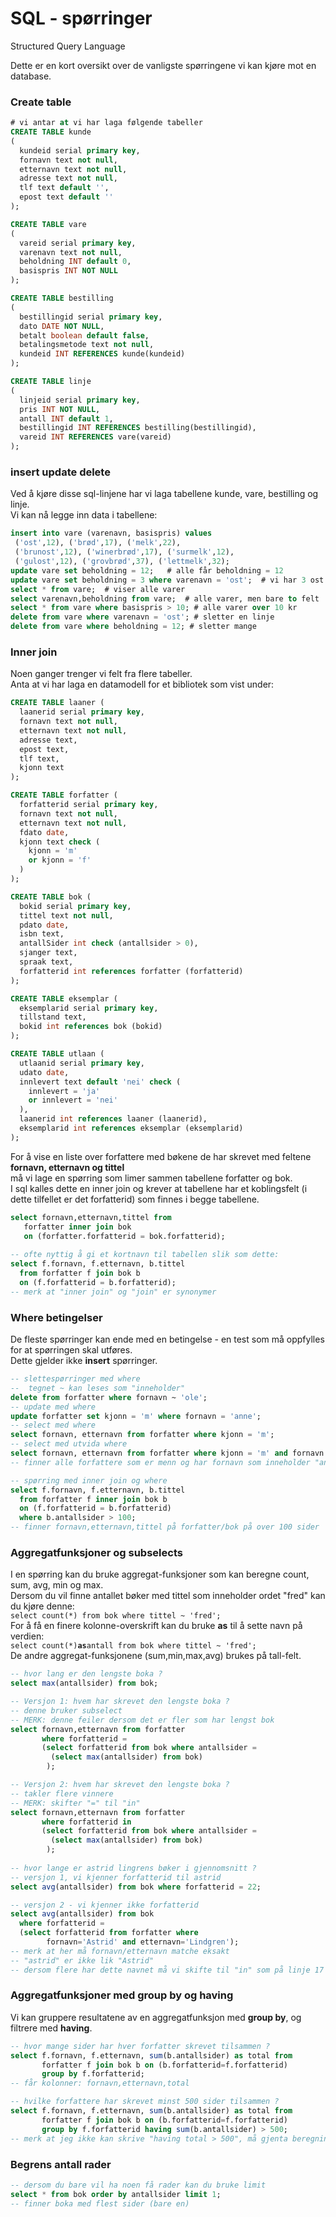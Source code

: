 # SQL - spørringer

Structured Query Language

Dette er en kort oversikt over de vanligste spørringene vi kan kjøre mot en database.

### Create table

```sql
# vi antar at vi har laga følgende tabeller
CREATE TABLE kunde
(
  kundeid serial primary key,
  fornavn text not null,
  etternavn text not null,
  adresse text not null,
  tlf text default '',
  epost text default ''
);

CREATE TABLE vare
(
  vareid serial primary key,
  varenavn text not null,
  beholdning INT default 0,
  basispris INT NOT NULL
);

CREATE TABLE bestilling
(
  bestillingid serial primary key,
  dato DATE NOT NULL,
  betalt boolean default false,
  betalingsmetode text not null,
  kundeid INT REFERENCES kunde(kundeid)
);

CREATE TABLE linje
(
  linjeid serial primary key,
  pris INT NOT NULL,
  antall INT default 1,
  bestillingid INT REFERENCES bestilling(bestillingid),
  vareid INT REFERENCES vare(vareid)
);
```

### insert update delete

Ved å kjøre disse sql-linjene har vi laga tabellene kunde, vare, bestilling og linje.  
Vi kan nå legge inn data i tabellene:

```sql
insert into vare (varenavn, basispris) values 
 ('ost',12), ('brød',17), ('melk',22),
 ('brunost',12), ('winerbrød',17), ('surmelk',12),
 ('gulost',12), ('grovbrød',37), ('lettmelk',32);
update vare set beholdning = 12;   # alle får beholdning = 12
update vare set beholdning = 3 where varenavn = 'ost';  # vi har 3 ost
select * from vare;  # viser alle varer
select varenavn,beholdning from vare;  # alle varer, men bare to felt
select * from vare where basispris > 10; # alle varer over 10 kr
delete from vare where varenavn = 'ost'; # sletter en linje
delete from vare where beholdning = 12; # sletter mange

```

### Inner join

Noen ganger trenger vi felt fra flere tabeller.   
Anta at vi har laga en datamodell for et bibliotek som vist under:

```sql
CREATE TABLE laaner (
  laanerid serial primary key,
  fornavn text not null,
  etternavn text not null,
  adresse text,
  epost text,
  tlf text,
  kjonn text
);

CREATE TABLE forfatter (
  forfatterid serial primary key,
  fornavn text not null,
  etternavn text not null,
  fdato date,
  kjonn text check (
    kjonn = 'm'
    or kjonn = 'f'
  )
);

CREATE TABLE bok (
  bokid serial primary key,
  tittel text not null,
  pdato date,
  isbn text,
  antallSider int check (antallsider > 0),
  sjanger text,
  spraak text,
  forfatterid int references forfatter (forfatterid)
);

CREATE TABLE eksemplar (
  eksemplarid serial primary key,
  tillstand text,
  bokid int references bok (bokid)
);

CREATE TABLE utlaan (
  utlaanid serial primary key,
  udato date,
  innlevert text default 'nei' check (
    innlevert = 'ja'
    or innlevert = 'nei'
  ),
  laanerid int references laaner (laanerid),
  eksemplarid int references eksemplar (eksemplarid)
);
```

For å vise en liste over forfattere med bøkene de har skrevet med feltene  **fornavn, etternavn og tittel**  
må vi lage en spørring som limer sammen tabellene forfatter og bok.  
I sql kalles dette en inner join og krever at tabellene har et koblingsfelt \(i dette tilfellet er det forfatterid\) som finnes i begge tabellene.

```sql
select fornavn,etternavn,tittel from 
   forfatter inner join bok
   on (forfatter.forfatterid = bok.forfatterid);
   
-- ofte nyttig å gi et kortnavn til tabellen slik som dette:
select f.fornavn, f.etternavn, b.tittel 
  from forfatter f join bok b
  on (f.forfatterid = b.forfatterid);
-- merk at "inner join" og "join" er synonymer
```

### Where betingelser

De fleste spørringer kan ende med en betingelse - en test som må oppfylles for at spørringen skal utføres.  
Dette gjelder ikke **insert** spørringer.

```sql
-- slettespørringer med where
--  tegnet ~ kan leses som "inneholder"
delete from forfatter where fornavn ~ 'ole';
-- update med where
update forfatter set kjonn = 'm' where fornavn = 'anne';
-- select med where
select fornavn, etternavn from forfatter where kjonn = 'm';
-- select med utvida where
select fornavn, etternavn from forfatter where kjonn = 'm' and fornavn ~ 'anne';
-- finner alle forfattere som er menn og har fornavn som inneholder "anne"

-- spørring med inner join og where
select f.fornavn, f.etternavn, b.tittel 
  from forfatter f inner join bok b
  on (f.forfatterid = b.forfatterid)
  where b.antallsider > 100;
-- finner fornavn,etternavn,tittel på forfatter/bok på over 100 sider

```

### Aggregatfunksjoner og subselects

I en spørring kan du bruke aggregat-funksjoner som kan beregne count, sum, avg, min og max.  
Dersom du vil finne antallet bøker med tittel som inneholder ordet "fred" kan du kjøre denne:  
`select count(*) from bok where tittel ~ 'fred';`  
For å få en finere kolonne-overskrift kan du bruke **as** til å sette navn på verdien:  
`select count(*)`**`as`**`antall from bok where tittel ~ 'fred';`  
De andre aggregat-funksjonene \(sum,min,max,avg\) brukes på tall-felt.

```sql
-- hvor lang er den lengste boka ?
select max(antallsider) from bok;

-- Versjon 1: hvem har skrevet den lengste boka ?
-- denne bruker subselect
-- MERK: denne feiler dersom det er fler som har lengst bok
select fornavn,etternavn from forfatter 
       where forfatterid =  
       (select forfatterid from bok where antallsider = 
         (select max(antallsider) from bok) 
        );

-- Versjon 2: hvem har skrevet den lengste boka ? 
-- takler flere vinnere
-- MERK: skifter "=" til "in"
select fornavn,etternavn from forfatter 
       where forfatterid in  
       (select forfatterid from bok where antallsider = 
         (select max(antallsider) from bok) 
        );
        
-- hvor lange er astrid lingrens bøker i gjennomsnitt ?
-- versjon 1, vi kjenner forfatterid til astrid
select avg(antallsider) from bok where forfatterid = 22;

-- versjon 2 - vi kjenner ikke forfatterid        
select avg(antallsider) from bok 
  where forfatterid =
  (select forfatterid from forfatter where 
        fornavn='Astrid' and etternavn='Lindgren');
-- merk at her må fornavn/etternavn matche eksakt
-- "astrid" er ikke lik "Astrid"
-- dersom flere har dette navnet må vi skifte til "in" som på linje 17
```

### Aggregatfunksjoner med group by og having

Vi kan gruppere resultatene av en aggregatfunksjon med **group by**, og filtrere med **having**.

```sql
-- hvor mange sider har hver forfatter skrevet tilsammen ?
select f.fornavn, f.etternavn, sum(b.antallsider) as total from 
       forfatter f join bok b on (b.forfatterid=f.forfatterid) 
       group by f.forfatterid;
-- får kolonner: fornavn,etternavn,total

-- hvilke forfattere har skrevet minst 500 sider tilsammen ?
select f.fornavn, f.etternavn, sum(b.antallsider) as total from 
       forfatter f join bok b on (b.forfatterid=f.forfatterid) 
       group by f.forfatterid having sum(b.antallsider) > 500;
-- merk at jeg ikke kan skrive "having total > 500", må gjenta beregningen
```

### Begrens antall rader

```sql
-- dersom du bare vil ha noen få rader kan du bruke limit
select * from bok order by antallsider limit 1;
-- finner boka med flest sider (bare en)
```

